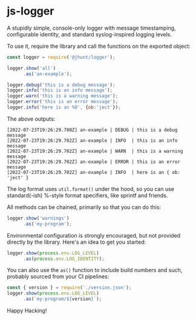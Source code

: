 # js-logger

A stupidly simple, console-only logger with message timestamping,
configurable identity, and standard syslog-inspired logging
levels.

To use it, require the library and call the functions on the
exported object:

```js
const logger = require('@jhunt/logger');

logger.show('all')
      .as('an-example');

logger.debug('this is a debug message');
logger.info('this is an info message');
logger.warn('this is a warning message');
logger.error('this is an error message');
logger.info('here is an %O', {ob:'ject'});
```

The above outputs:

```
[2022-07-23T19:26:29.700Z] an-example | DEBUG | this is a debug message
[2022-07-23T19:26:29.702Z] an-example | INFO  | this is an info message
[2022-07-23T19:26:29.702Z] an-example | WARN  | this is a warning message
[2022-07-23T19:26:29.702Z] an-example | ERROR | this is an error message
[2022-07-23T19:26:29.702Z] an-example | INFO  | here is an { ob: 'ject' }
```

The log format uses `util.format()` under the hood, so you can use
standard(-ish) %-style format specifiers, like sprintf and
friends.

All methods can be chained, primarily so that you can do this:

```js
logger.show('warnings')
      .as('my-program');
```

Environmental configuration is strongly encouraged, but not
provided directly by the library.  Here's an idea to get you
started:

```js
logger.show(process.env.LOG_LEVEL)
      .as(process.env.LOG_IDENTITY);
```

You can also use the `as()` function to include build numbers and
such, probably sourced from your CI pipelines:

```js
const { version } = require('./version.json');
logger.show(process.env.LOG_LEVEL)
      .as(`my-program/${version}`);
```

Happy Hacking!
